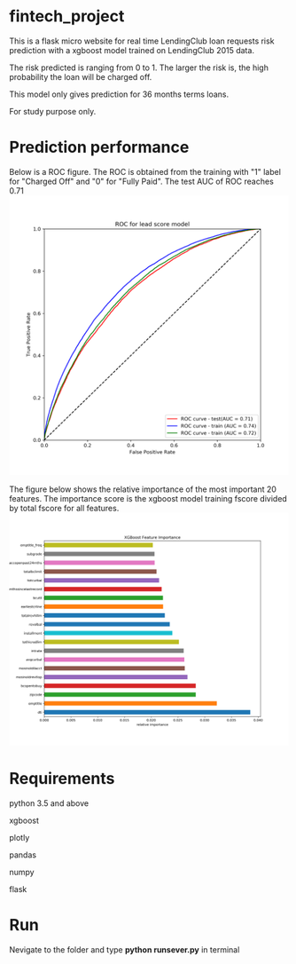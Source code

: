 # fintech_project
This is a flask micro website for real time LendingClub loan requests risk prediction with a xgboost model trained on LendingClub 2015 data.

The risk predicted is ranging from 0 to 1. The larger the risk is, the high probability the loan will be charged off.

This model only gives prediction for 36 months terms loans.

For study purpose only.

# Prediction performance
Below is a ROC figure. The ROC is obtained from the training with "1" label for "Charged Off" and "0" for "Fully Paid". The test AUC of ROC reaches 0.71
![alt text](https://github.com/zhangpuhan/fintech_project/blob/master/ROC.png)



The figure below shows the relative importance of the most important 20 features. The importance score is the xgboost model training fscore divided by total fscore for all features.
![alt text](https://github.com/zhangpuhan/fintech_project/blob/master/feature_importance_xgb1210.png)

# Requirements
python 3.5 and above

xgboost

plotly


pandas

numpy

flask

# Run
Nevigate to the folder and type **python runsever.py** in terminal

